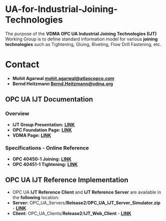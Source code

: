 # UA-for-Industrial-Joining-Technologies
The purpose of the **VDMA OPC UA Industrial Joining Technologies (IJT)** Working Group is to define standard information model for various **joining** **technologies** such as Tightening, Gluing, Riveting, Flow Drill Fastening, etc.

# Contact
- **Mohit Agarwal mohit.agarwal@atlascopco.com**             
- **Bernd Heitzmann Bernd.Heitzmann@vdma.org**

## OPC UA IJT Documentation
### Overview
- **IJT Group Presentation:** [**LINK**](https://github.com/umati/UA-for-Industrial-Joining-Technologies/tree/main/IJT_Documents)
- **OPC Foundation Page:** [**LINK**](https://opcfoundation.org/markets-collaboration/IJT/)
- **VDMA Page:** [**LINK**](https://vdma.org/viewer/-/v2article/render/88084510)

### Specifications - Online Reference
   - **OPC 40450-1 Joining:** [**LINK**](https://reference.opcfoundation.org/IJT/Base/v100/docs/)
   - **OPC 40451-1 Tightening:** [**LINK**](https://reference.opcfoundation.org/IJT/Tightening/v200/docs/)

## OPC UA IJT Reference Implementation
- OPC UA **IJT Reference Client** and **IJT Reference Server** are available in the **following** location:
- **Server:** OPC_UA_Servers/**Release2**/**OPC_UA_IJT_Server_Simulator.zip** - [**LINK**](https://github.com/umati/UA-for-Industrial-Joining-Technologies/tree/main/OPC_UA_Servers/Release2)
- **Client:** OPC_UA_Clients/**Release2**/**IJT_Web_Client** - [**LINK**](https://github.com/umati/UA-for-Industrial-Joining-Technologies/tree/main/OPC_UA_Clients/Release2)

     

      


